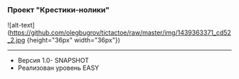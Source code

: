 ### Проект "Крестики-нолики"
![alt-text](https://github.com/olegbugrov/tictactoe/raw/master/img/1439363371_cd52_2.jpg {height="36px" width="36px"})
<hr>
<ul>
<li>Версия 1.0- SNAPSHOT</li>
<li>Реализован уровень EASY</li></ul>
